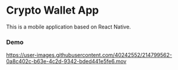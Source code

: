 # Crypto Wallet App
This is a mobile application based on React Native.

### Demo

https://user-images.githubusercontent.com/40242552/214799562-0a8c402c-b63e-4c2d-9342-bded441e5fe6.mov


